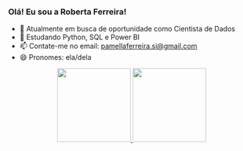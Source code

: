 ### Olá! Eu sou a Roberta Ferreira!

- 🔭 Atualmente em busca de oportunidade como Cientista de Dados
- 🌱 Estudando Python, SQL e Power BI
- 📫 Contate-me no email: pamellaferreira.si@gmail.com
- 😄 Pronomes: ela/dela

<div align="center">
  <a href="https://github.com/prfs91">
  <img height="150em" src="https://github-readme-stats.vercel.app/api?username=prfs91&show_icons=true&theme=dracula&include_all_commits=true&count_private=true"/>
  <img height="150em" src="https://github-readme-stats.vercel.app/api/top-langs/?username=prfs91&layout=compact&langs_count=7&theme=dracula"/>
</div>

